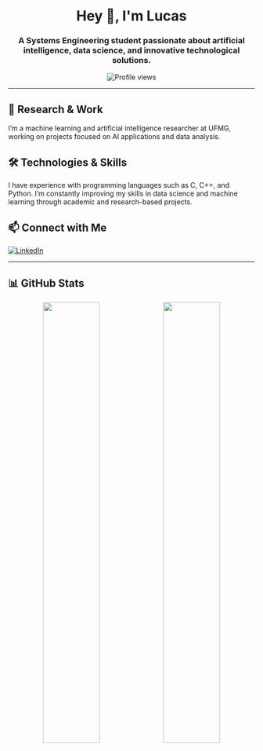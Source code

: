 <h1 align="center">Hey 👋, I'm Lucas</h1>
<h3 align="center">A Systems Engineering student passionate about artificial intelligence, data science, and innovative technological solutions.</h3>

<p align="center">
  <img src="https://komarev.com/ghpvc/?username=lucaspimentab&label=Profile%20views&color=0e75b6&style=flat" alt="Profile views" />
</p>

---

## 🔬 Research & Work

I’m a machine learning and artificial intelligence researcher at UFMG, working on projects focused on AI applications and data analysis.

## 🛠️ Technologies & Skills

I have experience with programming languages such as C, C++, and Python. I’m constantly improving my skills in data science and machine learning through academic and research-based projects.

## 📫 Connect with Me

[![LinkedIn](https://img.shields.io/badge/LinkedIn-Lucas%20Pimenta-blue?style=flat-square&logo=linkedin)](https://www.linkedin.com/in/lucas-pim)

---

## 📊 GitHub Stats

<p align="center">
  <img width="48%" src="https://github-readme-stats.vercel.app/api?username=lucaspimentab&show_icons=true&theme=buefy&hide_border=true" />
  <img width="48%" src="https://github-readme-stats.vercel.app/api/top-langs/?username=lucaspimentab&layout=compact&theme=buefy&hide_border=true" />
</p>
